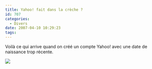 ```yaml
---
title: Yahoo! fait dans la crèche ?
id: 707
categories:
  - Divers
date: 2007-04-10 10:29:23
tags:
---
```


Voilà ce qui arrive quand on créé un compte Yahoo! avec une date de naissance trop récente.

![](/images/compte_yahoo.jpg)